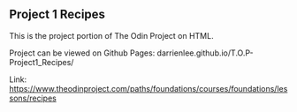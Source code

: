 ## Project 1 Recipes


This is the project portion of The Odin Project on HTML.

Project can be viewed on Github Pages: darrienlee.github.io/T.O.P-Project1_Recipes/

Link: https://www.theodinproject.com/paths/foundations/courses/foundations/lessons/recipes